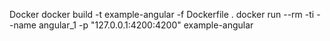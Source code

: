 

Docker
docker build -t example-angular -f Dockerfile .
docker run --rm -ti --name angular_1 -p "127.0.0.1:4200:4200" example-angular